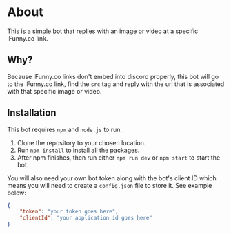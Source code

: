 # About

This is a simple bot that replies with an image or video at a specific iFunny.co link.

## Why?

Because iFunny.co links don't embed into discord properly, this bot will go to the iFunny.co link, find the `src` tag and reply with the url
that is associated with that specific image or video.

## Installation

This bot requires `npm` and `node.js` to run.

1. Clone the repository to your chosen location.
1. Run `npm install` to install all the packages.
1. After npm finishes, then run either `npm run dev` or `npm start` to start the bot.

You will also need your own bot token along with the bot's client ID which means you will need to create a `config.json` file to store it.
See example below:

```json
{
	"token": "your token goes here",
	"clientId": "your application id goes here"
}
```

